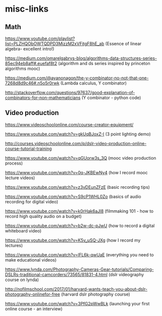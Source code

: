 # misc-links

## Math

https://www.youtube.com/playlist?list=PLZHQObOWTQDPD3MizzM2xVFitgF8hE_ab (Essence of linear algebra- excellent intro!)

https://medium.com/omarelgabrys-blog/algorithms-data-structures-series-85ec94eb8aff#.euefaf8t2 (algorithm and ds series inspired by princeton algorithms mooc)

https://medium.com/@ayanonagon/the-y-combinator-no-not-that-one-7268d8d9c46#.n5o5r0rwk (Lambda calculus, Y combinator)

http://stackoverflow.com/questions/97637/good-explanation-of-combinators-for-non-mathematicians (Y combinator - python code)

## Video production

https://www.videoschoolonline.com/course-creator-equipment/

https://www.youtube.com/watch?v=gkUqBJoxZ-I (3 point lighting demo)

http://courses.videoschoolonline.com/p/dslr-video-production-online-course-tutorial-training

https://www.youtube.com/watch?v=qGUorw3s_3Q (mooc video production process)

https://www.youtube.com/watch?v=0q-JKBEwNy4 (how I record mooc lecture videos)

https://www.youtube.com/watch?v=z3vDEunZFzE (basic recording tips)

https://www.youtube.com/watch?v=S9cP1WHL0Zo (basics of audio recording for digital video)

https://www.youtube.com/watch?v=k0rHak6aJl8 (filmmaking 101 - how to record high quality audio on a budget)

https://www.youtube.com/watch?v=b2w-dc-pJwU (how to record a digital whiteboard video)

https://www.youtube.com/watch?v=K5v_uSQ-JXg (how I record my lectures)

https://www.youtube.com/watch?v=lFL6k-qwUaE (everything you need to make educational videos)

https://www.lynda.com/Photography-Cameras-Gear-tutorials/Comparing-DSLRs-traditional-camcorders/73565/81831-4.html (dslr videography course on lynda)

http://nofilmschool.com/2017/01/harvard-wants-teach-you-about-dslr-photography-onlinefor-free (harvard dslr photography course)

https://www.youtube.com/watch?v=3PfG2pWwBLk (launching your first online course - an interview)

